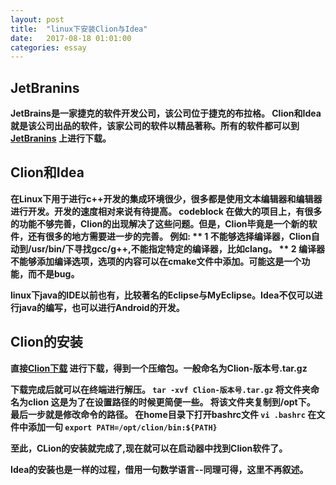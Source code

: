 ```yaml
---
layout: post
title:  "linux下安装Clion与Idea"
date:   2017-08-18 01:01:00
categories: essay
---
```


## JetBranins<b>
JetBrains是一家捷克的软件开发公司，该公司位于捷克的布拉格。
Clion和Idea就是该公司出品的软件，该家公司的软件以精品著称。所有的软件都可以到[JetBranins](https://www.jetbrains.com) 上进行下载。

## Clion和Idea
在Linux下用于进行c++开发的集成环境很少，很多都是使用文本编辑器和编辑器进行开发。开发的速度相对来说有待提高。
codeblock 在做大的项目上，有很多的功能不够完善，Clion的出现解决了这些问题。但是，Clion毕竟是一个新的软件，还有很多的地方需要进一步的完善。
例如:
 ** 1 不能够选择编译器，Clion自动到/usr/bin/下寻找gcc/g++,不能指定特定的编译器，比如clang。
** 2 编译器不能够添加编译选项，选项的内容可以在cmake文件中添加。可能这是一个功能，而不是bug。

linux下java的IDE以前也有，比较著名的Eclipse与MyEclipse。Idea不仅可以进行java的编写，也可以进行Android的开发。

## Clion的安装
直接[Clion下载](https://www.jetbrains.com/clion/) 进行下载，得到一个压缩包。一般命名为Clion-版本号.tar.gz

下载完成后就可以在终端进行解压。
` tar -xvf Clion-版本号.tar.gz `
将文件夹命名为clion
这是为了在设置路径的时候更简便一些。
将该文件夹复制到/opt下。
最后一步就是修改命令的路径。
在home目录下打开bashrc文件
` vi .bashrc `
在文件中添加一句
` export PATH=/opt/clion/bin:${PATH} `

至此，CLion的安装就完成了,现在就可以在启动器中找到Clion软件了。

Idea的安装也是一样的过程，借用一句数学语言--同理可得，这里不再叙述。

